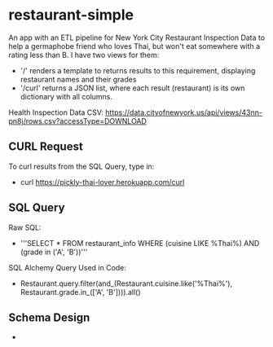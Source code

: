 # restaurant-simple
An app with an ETL pipeline for New York City Restaurant Inspection Data to help a germaphobe friend who loves Thai, but won't eat somewhere with a rating less than B. I have two views for them:
- '/' renders a template to returns results to this requirement, displaying restaurant names and their grades
-  '/curl' returns a JSON list, where each result (restaurant) is its own dictionary with all columns. 

Health Inspection Data CSV:
https://data.cityofnewyork.us/api/views/43nn-pn8j/rows.csv?accessType=DOWNLOAD

## CURL Request
To curl results from the SQL Query, type in: 
- curl https://pickly-thai-lover.herokuapp.com/curl

## SQL Query
Raw SQL:
- '''SELECT * FROM restaurant_info WHERE (cuisine LIKE %Thai%) AND (grade in ('A', 'B'))'''

SQL Alchemy Query Used in Code:
- Restaurant.query.filter(and_(Restaurant.cuisine.like('%Thai%'), \
                        Restaurant.grade.in_(['A', 'B']))).all()



## Schema Design
- 
